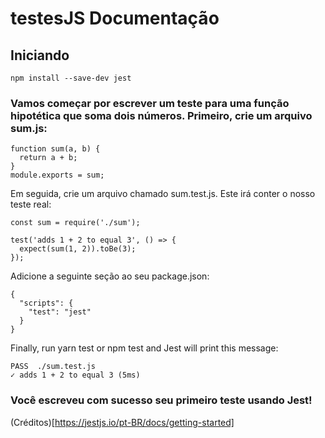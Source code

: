 # testesJS Documentação


## Iniciando



```
npm install --save-dev jest
```

### Vamos começar por escrever um teste para uma função hipotética que soma dois números. Primeiro, crie um arquivo sum.js:


```
function sum(a, b) {
  return a + b;
}
module.exports = sum;
```

Em seguida, crie um arquivo chamado sum.test.js. Este irá conter o nosso teste real:


```
const sum = require('./sum');

test('adds 1 + 2 to equal 3', () => {
  expect(sum(1, 2)).toBe(3);
});
``` 

Adicione a seguinte seção ao seu package.json:

```
{
  "scripts": {
    "test": "jest"
  }
}
```

Finally, run yarn test or npm test and Jest will print this message:

```
PASS  ./sum.test.js
✓ adds 1 + 2 to equal 3 (5ms)
```
### Você escreveu com sucesso seu primeiro teste usando Jest!


(Créditos)[https://jestjs.io/pt-BR/docs/getting-started]
